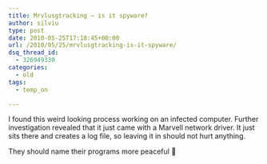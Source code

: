 ```yaml
---
title: Mrvlusgtracking – is it spyware?
author: silviu
type: post
date: 2010-05-25T17:18:45+00:00
url: /2010/05/25/mrvlusgtracking-is-it-spyware/
dsq_thread_id:
  - 326949330
categories:
  - old
tags:
  - temp_on

---
```

I found this weird looking process working on an infected computer. Further investigation revealed that it just came with a Marvell network driver. It just sits there and creates a log file, so leaving it in should not hurt anything.

They should name their programs more peaceful 🙂